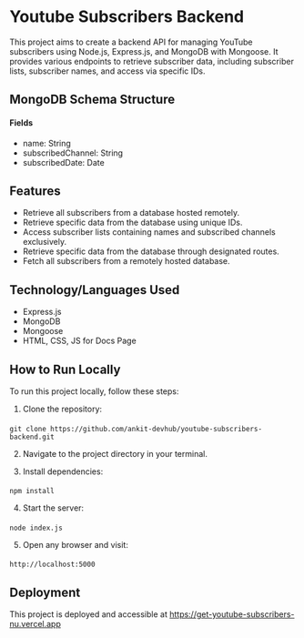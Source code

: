 # Youtube Subscribers Backend

This project aims to create a backend API for managing YouTube subscribers using Node.js, Express.js, and MongoDB with Mongoose. It provides various endpoints to retrieve subscriber data, including subscriber lists, subscriber names, and access via specific IDs.

## MongoDB Schema Structure
#### Fields

 * name: String
 * subscribedChannel: String
 * subscribedDate: Date

## Features

* Retrieve all subscribers from a database hosted remotely.
* Retrieve specific data from the database using unique IDs.
* Access subscriber lists containing names and subscribed channels exclusively.
* Retrieve specific data from the database through designated routes.
* Fetch all subscribers from a remotely hosted database.

## Technology/Languages Used
* Express.js
* MongoDB
* Mongoose
* HTML, CSS, JS for Docs Page

## How to Run Locally
To run this project locally, follow these steps:

1. Clone the repository:
####
    git clone https://github.com/ankit-devhub/youtube-subscribers-backend.git
    
2. Navigate to the project directory in your terminal.

3. Install dependencies:

####
    npm install
4. Start the server:
####  
    node index.js
5. Open any browser and visit:
####
    http://localhost:5000

## Deployment
This project is deployed and accessible at https://get-youtube-subscribers-nu.vercel.app
